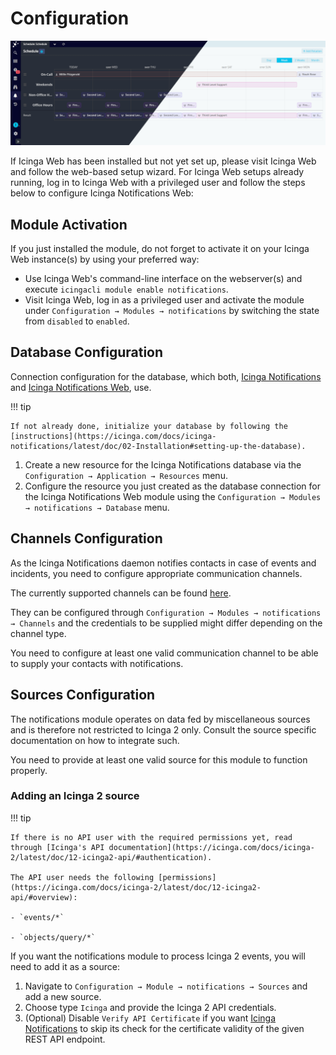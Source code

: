 # Configuration

![Icinga Notifications Web Preview](res/notifications-preview.png)

If Icinga Web has been installed but not yet set up, please visit Icinga Web and follow the web-based setup wizard.
For Icinga Web setups already running, log in to Icinga Web with a privileged user and follow the steps below to
configure Icinga Notifications Web:

<!-- {% if not icingaDocs %} -->

## Module Activation

If you just installed the module, do not forget to activate it on your Icinga Web instance(s) by using your
preferred way:

- Use Icinga Web's command-line interface on the webserver(s) and execute `icingacli module enable notifications`.
- Visit Icinga Web, log in as a privileged user and activate the module under `Configuration →
  Modules → notifications` by switching the state from `disabled` to `enabled`.

<!-- {% endif %} -->

## Database Configuration

Connection configuration for the database, which both,
[Icinga Notifications](https://github.com/Icinga/icinga-notifications) and [Icinga Notifications Web](https://github.com/Icinga/icinga-notifications-web), use.

!!! tip

    If not already done, initialize your database by following the [instructions](https://icinga.com/docs/icinga-notifications/latest/doc/02-Installation#setting-up-the-database).

1. Create a new resource for the Icinga Notifications database via the `Configuration → Application → Resources` menu.
2. Configure the resource you just created as the database connection for the Icinga Notifications Web module using the
   `Configuration → Modules → notifications → Database` menu.

## Channels Configuration

As the Icinga Notifications daemon notifies contacts in case of events and incidents, you need to configure appropriate 
communication channels.

The currently supported channels can be found [here](01-About.md#available-channels).

They can be configured through `Configuration → Modules → notifications → Channels` and the credentials to be supplied 
might differ depending on the channel type.

You need to configure at least one valid communication channel to be able to supply your contacts with notifications.

## Sources Configuration

The notifications module operates on data fed by miscellaneous sources and is therefore not restricted to Icinga 2 only.
Consult the source specific documentation on how to integrate such.

You need to provide at least one valid source for this module to function properly.

### Adding an Icinga 2 source

!!! tip

    If there is no API user with the required permissions yet, read through [Icinga's API documentation](https://icinga.com/docs/icinga-2/latest/doc/12-icinga2-api/#authentication).

    The API user needs the following [permissions](https://icinga.com/docs/icinga-2/latest/doc/12-icinga2-api/#overview):

    - `events/*`

    - `objects/query/*`

If you want the notifications module to process Icinga 2 events, you will need to add it as a source:

1. Navigate to `Configuration → Module → notifications → Sources` and add a new source.
2. Choose type `Icinga` and provide the Icinga 2 API credentials.
3. (Optional) Disable `Verify API Certificate` if you want
   [Icinga Notifications](https://icinga.com/docs/icinga-notifications/latest) to skip its check for the certificate
   validity of the given REST API endpoint.
